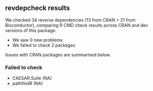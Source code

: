## revdepcheck results

We checked 34 reverse dependencies (13 from CRAN + 21 from Bioconductor), comparing R CMD check results across CRAN and dev versions of this package.

 * We saw 0 new problems
 * We failed to check 2 packages

Issues with CRAN packages are summarised below.

### Failed to check

* CAESAR.Suite (NA)
* pathfindR    (NA)

